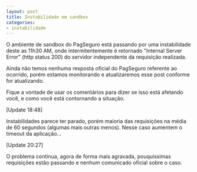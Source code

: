 ```yaml
---
layout: post
title: Instabilidade em sandbox
categories:
- instabilidade
---
```


O ambiente de sandbox do PagSeguro está passando por uma instabilidade deste as 11h30 AM, onde intermitentemente é retornado "Internal Server Error" (http status 200) do servidor independente da requisição realizada.
  
<!--more-->

Ainda não temos nenhuma resposta oficial do PagSeguro referente ao ocorrido, porém estamos monitorando e atualizaremos esse post conforme for atualizando.

Fique a vontade de usar os comentários para dizer se isso está afetando você, e como você está contornando a situação.

[Update 18:48]

Instabilidades parece ter parado, porém maioria das requisições na média de 60 segundos (algumas mais outras menos). Nesse caso aumentem o timeout da aplicação...

[Update 20:27]

O problema continua, agora de forma mais agravada, pouquissimas requisições estão passando e nenhum comunicado oficial sobre o caso.
